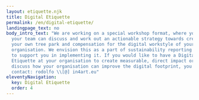 ```yaml
---
layout: etiquette.njk
title: Digital Etiquette
permalink: /en/digital-etiquette/
landingpage_text: no
body_intro_text: "We are working on a special workshop format, where you and
  your team can discuss and work out an actionable strategy towards creating
  your own tree park and compensation for the digital workstyle of your
  organisation. We envision this as a part of sustainability reporting and want
  to support you in implementing it. If you would like to have a Digital
  Etiquette at your organisation to create measurable, direct impact or want to
  discuss how your organisation can improve the digital footprint, you can
  contact: rodolfo \\[@] in4art.eu"
eleventyNavigation:
  key: Digital Etiquette
  order: 4
---
```

